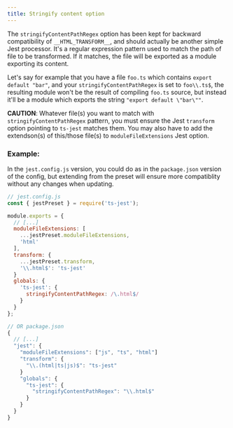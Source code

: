 ```yaml
---
title: Stringify content option
---
```


The `stringifyContentPathRegex` option has been kept for backward compatibility of `__HTML_TRANSFORM__`, and should actually be another simple Jest processor. It's a regular expression pattern used to match the path of file to be transformed. If it matches, the file will be exported as a module exporting its content.

Let's say for example that you have a file `foo.ts` which contains `export default "bar"`, and your `stringifyContentPathRegex` is set to `foo\\.ts$`, the resulting module won't be the result of compiling `foo.ts` source, but instead it'll be a module which exports the string `"export default \"bar\""`.

**CAUTION**: Whatever file(s) you want to match with `stringifyContentPathRegex` pattern, you must ensure the Jest `transform` option pointing to `ts-jest` matches them. You may also have to add the extendson(s) of this/those file(s) to `moduleFileExtensions` Jest option.

### Example:

In the `jest.config.js` version, you could do as in the `package.json` version of the config, but extending from the preset will ensure more compatiblity without any changes when updating.

<div class="row"><div class="col-md-6" markdown="block">

```js
// jest.config.js
const { jestPreset } = require('ts-jest');

module.exports = {
  // [...]
  moduleFileExtensions: [
    ...jestPreset.moduleFileExtensions,
    'html'
  ],
  transform: {
    ...jestPreset.transform,
    '\\.html$': 'ts-jest'
  }
  globals: {
    'ts-jest': {
      stringifyContentPathRegex: /\.html$/
    }
  }
};
```

</div><div class="col-md-6" markdown="block">

```js
// OR package.json
{
  // [...]
  "jest": {
    "moduleFileExtensions": ["js", "ts", "html"]
    "transform": {
      "\\.(html|ts|js)$": "ts-jest"
    }
    "globals": {
      "ts-jest": {
        "stringifyContentPathRegex": "\\.html$"
      }
    }
  }
}
```

</div></div>
